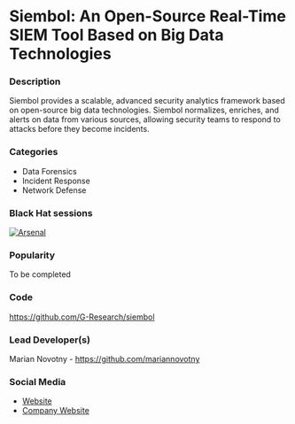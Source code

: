 
# Siembol: An Open-Source Real-Time SIEM Tool Based on Big Data Technologies

### Description
Siembol provides a scalable, advanced security analytics framework based on open-source big data technologies. Siembol normalizes, enriches, and alerts on data from various sources, allowing security teams to respond to attacks before they become incidents.

### Categories

* Data Forensics
* Incident Response
* Network Defense

### Black Hat sessions

[![Arsenal](https://raw.githubusercontent.com/toolswatch/badges/54ad78bc63b24ce445e8241f179fe1ddeecf8eef/arsenal/usa/2021.svg)](https://www.blackhat.com/us-21/arsenal/schedule/index.html#siembol-an-open-source-real-time-siem-tool-based-on-big-data-technologies-24038)


### Popularity

To be completed

### Code
https://github.com/G-Research/siembol


### Lead Developer(s)
 Marian Novotny - https://github.com/mariannovotny

### Social Media
* [Website](https://siembol.io/)
* [Company Website](https://www.gresearch.co.uk/)

